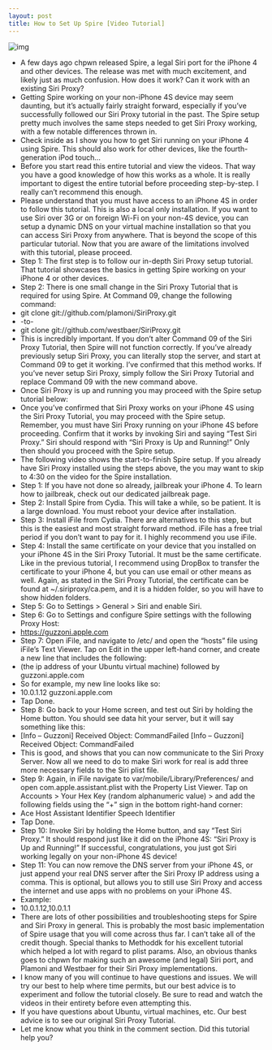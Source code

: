 ```yaml
---
layout: post
title: How to Set Up Spire [Video Tutorial]
---
```

![img](http://media.idownloadblog.com/wp-content/uploads/2012/01/Spire.jpg)
* A few days ago chpwn released Spire, a legal Siri port for the iPhone 4 and other devices. The release was met with much excitement, and likely just as much confusion. How does it work? Can it work with an existing Siri Proxy?
* Getting Spire working on your non-iPhone 4S device may seem daunting, but it’s actually fairly straight forward, especially if you’ve successfully followed our Siri Proxy tutorial in the past. The Spire setup pretty much involves the same steps needed to get Siri Proxy working, with a few notable differences thrown in.
* Check inside as I show you how to get Siri running on your iPhone 4 using Spire. This should also work for other devices, like the fourth-generation iPod touch…
* Before you start read this entire tutorial and view the videos. That way you have a good knowledge of how this works as a whole. It is really important to digest the entire tutorial before proceeding step-by-step. I really can’t recommend this enough.
* Please understand that you must have access to an iPhone 4S in order to follow this tutorial. This is also a local only installation. If you want to use Siri over 3G or on foreign Wi-Fi on your non-4S device, you can setup a dynamic DNS on your virtual machine installation so that you can access Siri Proxy from anywhere. That is beyond the scope of this particular tutorial. Now that you are aware of the limitations involved with this tutorial, please proceed.
* Step 1: The first step is to follow our in-depth Siri Proxy setup tutorial. That tutorial showcases the basics in getting Spire working on your iPhone 4 or other devices.
* Step 2: There is one small change in the Siri Proxy Tutorial that is required for using Spire. At Command 09, change the following command:
* git clone git://github.com/plamoni/SiriProxy.git
* -to-
* git clone git://github.com/westbaer/SiriProxy.git
* This is incredibly important. If you don’t alter Command 09 of the Siri Proxy Tutorial, then Spire will not function correctly. If you’ve already previously setup Siri Proxy, you can literally stop the server, and start at Command 09 to get it working. I’ve confirmed that this method works. If you’ve never setup Siri Proxy, simply follow the Siri Proxy Tutorial and replace Command 09 with the new command above.
* Once Siri Proxy is up and running you may proceed with the Spire setup tutorial below:
* Once you’ve confirmed that Siri Proxy works on your iPhone 4S using the Siri Proxy Tutorial, you may proceed with the Spire setup. Remember, you must have Siri Proxy running on your iPhone 4S before proceeding. Confirm that it works by invoking Siri and saying “Test Siri Proxy.” Siri should respond with “Siri Proxy is Up and Running!” Only then should you proceed with the Spire setup.
* The following video shows the start-to-finish Spire setup. If you already have Siri Proxy installed using the steps above, the you may want to skip to 4:30 on the video for the Spire installation.
* Step 1: If you have not done so already, jailbreak your iPhone 4. To learn how to jailbreak, check out our dedicated jailbreak page.
* Step 2: Install Spire from Cydia. This will take a while, so be patient. It is a large download. You must reboot your device after installation.
* Step 3: Install iFile from Cydia. There are alternatives to this step, but this is the easiest and most straight forward method. iFile has a free trial period if you don’t want to pay for it. I highly recommend you use iFile.
* Step 4: Install the same certificate on your device that you installed on your iPhone 4S in the Siri Proxy Tutorial. It must be the same certificate. Like in the previous tutorial, I recommend using DropBox to transfer the certificate to your iPhone 4, but you can use email or other means as well. Again, as stated in the Siri Proxy Tutorial, the certificate can be found at ~/.siriproxy/ca.pem, and it is a hidden folder, so you will have to show hidden folders.
* Step 5: Go to Settings > General > Siri and enable Siri.
* Step 6: Go to Settings and configure Spire settings with the following Proxy Host:
* https://guzzoni.apple.com
* Step 7: Open iFile, and navigate to /etc/ and open the “hosts” file using iFile’s Text Viewer. Tap on Edit in the upper left-hand corner, and create a new line that includes the following:
* (the ip address of your Ubuntu virtual machine) followed by guzzoni.apple.com
* So for example, my new line looks like so:
* 10.0.1.12 guzzoni.apple.com
* Tap Done.
* Step 8: Go back to your Home screen, and test out Siri by holding the Home button. You should see data hit your server, but it will say something like this:
* [Info – Guzzoni] Received Object: CommandFailed [Info – Guzzoni] Received Object: CommandFailed
* This is good, and shows that you can now communicate to the Siri Proxy Server. Now all we need to do to make Siri work for real is add three more necessary fields to the Siri plist file.
* Step 9: Again, in iFile navigate to var/mobile/Library/Preferences/ and open com.apple.assistant.plist with the Property List Viewer. Tap on Accounts > Your Hex Key (random alphanumeric value) > and add the following fields using the “+” sign in the bottom right-hand corner:
* Ace Host Assistant Identifier Speech Identifier
* Tap Done.
* Step 10: Invoke Siri by holding the Home button, and say “Test Siri Proxy.” It should respond just like it did on the iPhone 4S: “Siri Proxy is Up and Running!” If successful, congratulations, you just got Siri working legally on your non-iPhone 4S device!
* Step 11: You can now remove the DNS server from your iPhone 4S, or just append your real DNS server after the Siri Proxy IP address using a comma. This is optional, but allows you to still use Siri Proxy and access the internet and use apps with no problems on your iPhone 4S.
* Example:
* 10.0.1.12,10.0.1.1
* There are lots of other possibilities and troubleshooting steps for Spire and Siri Proxy in general. This is probably the most basic implementation of Spire usage that you will come across thus far. I can’t take all of the credit though. Special thanks to Methoddk for his excellent tutorial which helped a lot with regard to plist params. Also, an obvious thanks goes to chpwn for making such an awesome (and legal) Siri port, and Plamoni and Westbaer for their Siri Proxy implementations.
* I know many of you will continue to have questions and issues. We will try our best to help where time permits, but our best advice is to experiment and follow the tutorial closely. Be sure to read and watch the videos in their entirety before even attempting this.
* If you have questions about Ubuntu, virtual machines, etc. Our best advice is to see our original Siri Proxy Tutorial.
* Let me know what you think in the comment section. Did this tutorial help you?

